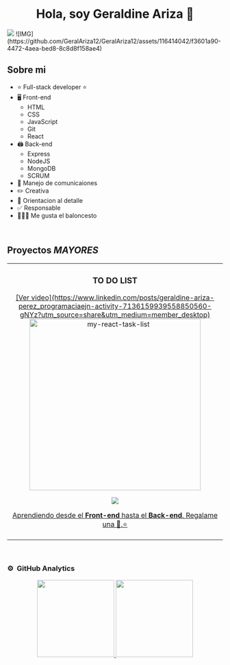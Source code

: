 <div align="center">
<h1 align="center">Hola, soy Geraldine Ariza 👋</h1>
</div>
<img src="https://www.canva.com/design/DAF9DscP2c0/ofypDUgYvCLaJo8ksLceNg/view?utm_content=DAF9DscP2c0&utm_campaign=designshare&utm_medium=link&utm_source=publishsharelink&mode=preview">
![IMG](https://github.com/GeralAriza12/GeralAriza12/assets/116414042/f3601a90-4472-4aea-bed8-8c8d8f158ae4)


## Sobre mi


- ⭐ Full-stack developer ⭐ 
- 🖥️ Front-end
    - HTML
    - CSS
    - JavaScript
    - Git
    - React 
- 🖨️ Back-end
    - Express
    - NodeJS 
    - MongoDB
    - SCRUM
- 🎥 Manejo de comunicaiones 
- ✏️ Creativa 
- 🎀 Orientacion al detalle 
- ✅ Responsable
- ⛹🏾‍♂️ Me gusta el baloncesto

<br>

## Proyectos *MAYORES*
<table>
<tr>
<td width="50%">
<h3 align="center">TO DO LIST</h3>
<div align="center">

<a href="https://github.com/GeralAriza12/my-react-task-list/tree/review-3/" target="_blank">
[Ver video](https://www.linkedin.com/posts/geraldine-ariza-perez_programaciaejn-activity-7136159939558850560-gNYz?utm_source=share&utm_medium=member_desktop)
<img src="https://drive.google.com/file/d/11IGXCmTkFvtOgtmmFqfbofQhpEWzONxX/view?usp=drive_link" width="400" alt="my-react-task-list"></a>

<p>
<a href="https://github.com/GeralAriza12/my-react-task-list/tree/review-3/" target="_red">
<img src="https://img.shields.io/badge/C%C3%93DIGO-000?style=for-the-badge&logo=github&logoColor=whit4">
</p>
<p>Aprendiendo desde el <strong>Front-end</strong> hasta el <strong>Back-end</strong>. Regalame una 🌟.⭐</p>
</div>
                                                                                      
</td>  
</table>                                                                                 
</div>
<br>

### ⚙️ &nbsp;GitHub Analytics

<p align="center">
<a href="https://github.com/GeralAriza12">
  <img height="180em" src="https://github-readme-stats-eight-theta.vercel.app/api?username=GeralAriza12&show_icons=true&theme=algolia&include_all_commits=true&count_private=true"/>
  <img height="180em" src="https://github-readme-stats-eight-theta.vercel.app/api/top-langs/?username=GeralAriza12&layout=compact&langs_count=8&theme=algolia"/>
</a>
</p>
